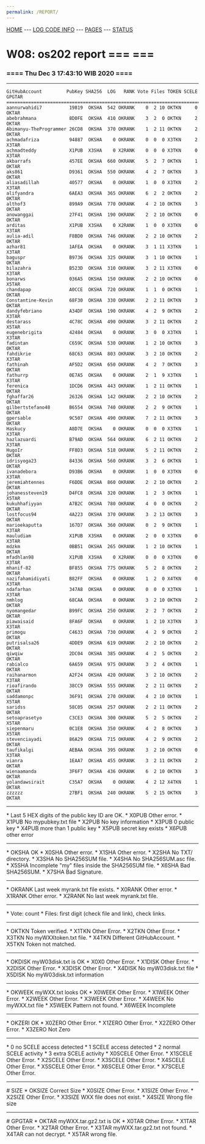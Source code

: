 ```yaml
---
permalink: /REPORT/
---
```

[HOME](../) ---
[LOG CODE INFO](https://osp4diss.vlsm.org/ETC/logCodes.txt) ---
[PAGES](../GitHubPages/) ---
[STATUS](../STATUS/)

# W08: os202 report === ===
### ==== Thu Dec  3 17:43:10 WIB 2020 ====
<hr>

```
GitHubAccount         PubKey SHA256  LOG   RANK Vote Files TOKEN SCELE GPGTAR
=============================================================================
aannurwahidi7          19819  OKSHA  542 OKRANK    0  2 10 OKTKN     0  OKTAR
abebrahmana            8D0FE  OKSHA  410 OKRANK    3  2  0 OKTKN     2  OKTAR
Abimanyu-TheProgrammer 26CD8  OKSHA  370 OKRANK    1  2 11 OKTKN     2  OKTAR
achmadafriza           94887  OKSHA    0 OKRANK    0  0  0 X3TKN     2  X3TAR
achmadteddy            X1PUB  X3SHA    0 X2RANK    0  0  0 X3TKN     0  X3TAR
akbarrafs              457EE  OKSHA  660 OKRANK    5  2  7 OKTKN     1  OKTAR
aks861                 D9361  OKSHA  550 OKRANK    4  2  7 OKTKN     3  OKTAR
aliasadillah           40577  OKSHA    0 OKRANK    1  0  0 X3TKN     2  X3TAR
alifyandra             6AEA3  OKSHA  365 OKRANK    6  2  2 OKTKN     2  OKTAR
althof3                899A9  OKSHA  770 OKRANK    4  2 10 OKTKN     3  OKTAR
anowanggai             27F41  OKSHA  190 OKRANK    2  2 10 OKTKN     0  OKTAR
arditas                X1PUB  X3SHA    0 X2RANK    1  0  0 X3TKN     0  X3TAR
aulia-adil             F8BD0  OKSHA  746 OKRANK    2  2 10 OKTKN     2  OKTAR
azhar81                1AFEA  OKSHA    0 OKRANK    3  1 11 X3TKN     1  X3TAR
baguspr                B9736  OKSHA  325 OKRANK    3  1 10 OKTKN     1  OKTAR
bilazahra              B523D  OKSHA  310 OKRANK    3  2 11 X3TKN     0  X3TAR
bonarws                036A5  OKSHA  150 OKRANK    2  2 10 OKTKN     0  X5TAR
chandapap              A0CCE  OKSHA  720 OKRANK    1  1  0 OKTKN     1  OKTAR
Constantine-Kevin      68F30  OKSHA  330 OKRANK    2  2 11 OKTKN     3  OKTAR
dandyfebriano          A34DF  OKSHA  190 OKRANK    4  2  9 OKTKN     2  X3TAR
destarass              4C78C  OKSHA  490 OKRANK    3  2 11 OKTKN     2  X5TAR
eugenebrigita          42484  OKSHA    0 OKRANK    3  0  0 X3TKN     1  X3TAR
fadintan               C659C  OKSHA  530 OKRANK    1  2 10 OKTKN     3  OKTAR
fahdikrie              68C63  OKSHA  803 OKRANK    3  2 10 OKTKN     2  X3TAR
fathinah               AF5D2  OKSHA  650 OKRANK    4  2  7 OKTKN     3  OKTAR
fathurrp               0E7A5  OKSHA    0 OKRANK    2  1  9 X3TKN     1  X3TAR
ferenica               1DCD6  OKSHA  443 OKRANK    1  2 11 OKTKN     1  OKTAR
fghaffar26             26326  OKSHA  142 OKRANK    2  2 10 OKTKN     2  OKTAR
gilbertstefano48       B6554  OKSHA  740 OKRANK    2  2  9 OKTKN     1  OKTAR
gpersable              9C507  OKSHA  490 OKRANK    7  2 11 OKTKN     3  OKTAR
Haskucy                A8D7E  OKSHA    0 OKRANK    0  0  0 X3TKN     1  X3TAR
hazlazuardi            B79AD  OKSHA  564 OKRANK    6  2 11 OKTKN     2  X3TAR
HugoIr                 FF8D3  OKSHA  518 OKRANK    5  2 11 OKTKN     2  OKTAR
idrisyoga23            84336  OKSHA  560 OKRANK    3  2  6 OKTKN     1  OKTAR
ivanadebora            D93B6  OKSHA    0 OKRANK    1  0  0 X3TKN     0  X3TAR
jeremiahtennes         F6DDE  OKSHA  860 OKRANK    2  2 10 OKTKN     2  OKTAR
johanessteven19        D4FC8  OKSHA  320 OKRANK    1  2  3 OKTKN     1  X5TAR
kukuhhafiyyan          A7B2C  OKSHA  780 OKRANK    4  0  0 OKTKN     2  OKTAR
lostfocus94            4A223  OKSHA  370 OKRANK    3  2 13 OKTKN     3  OKTAR
marioekaputta          167D7  OKSHA  360 OKRANK    0  2  9 OKTKN     1  X3TAR
mauludiam              X1PUB  X3SHA    0 OKRANK    2  0  0 X3TKN     0  X3TAR
mdzkm                  0BB51  OKSHA  265 OKRANK    1  2 10 OKTKN     1  OKTAR
mfadhlan98             X1PUB  X3SHA    0 X2RANK    0  0  0 X3TKN     0  X3TAR
mhanif-82              BF855  OKSHA  775 OKRANK    5  2  8 OKTKN     2  OKTAR
nazifahamidiyati       B82FF  OKSHA    0 OKRANK    1  2  0 X4TKN     0  X3TAR
ndafarhan              347A8  OKSHA    0 OKRANK    0  0  0 X3TKN     1  X3TAR
nmhlog                 68CAA  OKSHA    0 OKRANK    3  2 10 OKTKN     2  OKTAR
nyomangedar            B99FC  OKSHA  250 OKRANK    2  2  7 OKTKN     2  OKTAR
piawaisaid             8FA6F  OKSHA    0 OKRANK    1  2 10 X3TKN     3  X3TAR
primogu                C4633  OKSHA  730 OKRANK    4  2  9 OKTKN     2  OKTAR
putrisalsa26           4DDE9  OKSHA  619 OKRANK    2  2 10 OKTKN     2  OKTAR
qiwqiw                 2DC04  OKSHA  385 OKRANK    4  2  5 OKTKN     2  OKTAR
rabialco               6A659  OKSHA  975 OKRANK    3  2  4 OKTKN     1  OKTAR
raihanarmon            A2F24  OKSHA  420 OKRANK    3  2 10 OKTKN     2  X3TAR
rioafirando            38CC9  OKSHA  555 OKRANK    2  2 11 OKTKN     2  OKTAR
saddamonpc             36F91  OKSHA  270 OKRANK    4  2 10 OKTKN     1  X5TAR
saridss                58C05  OKSHA  257 OKRANK    2  2 11 OKTKN     2  OKTAR
setoaprasetyo          C3CE3  OKSHA  300 OKRANK    5  2  5 OKTKN     2  X5TAR
siepenmaru             0C1E8  OKSHA  350 OKRANK    4  2  8 OKTKN     3  X5TAR
stevenciayadi          86A29  OKSHA  715 OKRANK    4  2  9 OKTKN     2  OKTAR
taufikalgi             AEBAA  OKSHA  395 OKRANK    3  2 10 OKTKN     0  X3TAR
vianra                 1EAA7  OKSHA  455 OKRANK    3  2 11 OKTKN     2  OKTAR
wienaamanda            3F6F7  OKSHA  436 OKRANK    6  2 10 OKTKN     3  OKTAR
yolandawsirait         C35A7  OKSHA    0 OKRANK    4  2 12 X4TKN     1  OKTAR
zzzzzz                 27BF1  OKSHA  240 OKRANK    5  2 15 OKTKN     3  OKTAR
```

<hr>
* Last 5 HEX digits of the public key ID are OK.
* X0PUB Other error.
* X1PUB No mypubkey.txt file
* X2PUB No key information
* X3PUB 0 public key
* X4PUB more than 1 public key
* X5PUB secret key exists
* X6PUB other error
<hr>
* OKSHA OK
* X0SHA Other error.
* X1SHA Other error.
* X2SHA No TXT/ directory.
* X3SHA No SHA256SUM file.
* X4SHA No SHA256SUM.asc file.
* X5SHA Incomplete "my" files inside the SHA256SUM file.
* X6SHA Bad SHA256SUM.
* X7SHA Bad Signature.
<hr>
* OKRANK Last week myrank.txt file exists.
* X0RANK Other error.
* X1RANK Other error.
* X2RANK No last week myrank.txt file.
<hr>
* Vote: count
* Files: first digit (check file and link), check links.
<hr>
* OKTKN Token verified.
* X1TKN Other Error.
* X2TKN Other Error.
* X3TKN No myWXXtoken.txt file.
* X4TKN Different GitHubAccount.
* X5TKN Token not matched.
<hr>
* OKDISK myW03disk.txt is OK
* X0X0   Other Error.
* X1DISK Other Error.
* X2DISK Other Error.
* X3DISK Other Error.
* X4DISK No myW03disk.txt file
* X5DISK No myW03disk.txt information
<hr>
* OKWEEK myWXX.txt looks OK
* X0WEEK Other Error.
* X1WEEK Other Error.
* X2WEEK Other Error.
* X3WEEK Other Error.
* X4WEEK No myWXX.txt file
* X5WEEK Pattern not found.
* X6WEEK Incomplete
<hr>
* OKZERI OK
* X0ZERO Other Error.
* X1ZERO Other Error.
* X2ZERO Other Error.
* X3ZERO Not Zero
<hr>
* 0 no SCELE access detected
* 1 SCELE access detected
* 2 normal SCELE activity
* 3 extra  SCELE activity
* X0SCELE Other Error.
* X1SCELE Other Error.
* X2SCELE Other Error.
* X3SCELE Other Error.
* X4SCELE Other Error.
* X5SCELE Other Error.
* X6SCELE Other Error.
* X7SCELE Other Error.
<hr>
# SIZE
* OKSIZE Correct Size
* X0SIZE Other Error.
* X1SIZE Other Error.
* X2SIZE Other Error.
* X3SIZE WXX file does not exist.
* X4SIZE Wrong file size
<hr>
# GPGTAR
* OKTAR  myWXX.tar.gz2.txt is OK
* X0TAR  Other Error.
* X1TAR  Other Error.
* X2TAR  Other Error.
* X3TAR  myWXX.tar.gz2.txt not found.
* X4TAR  can not decrypt.
* X5TAR  wrong file.


